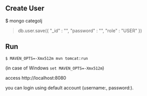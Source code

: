 ## Create User

$ mongo categolj
> db.user.save({ "_id" : "<USER ID>", "password" : "<PASSWORD>", "role" : "USER" })

## Run

    $ MAVEN_OPTS=-Xmx512m mvn tomcat:run

(in case of Windows `set MAVEN_OPTS=-Xmx512m`)

access http://localhost:8080

you can login using default account (username:<USER ID>, password:<PASSWORD>).
